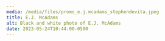 ```yaml
---
media: /media/files/promo_e.j.mcadams_stephendevita.jpeg
title: E.J. McAdams
alt: Black and white photo of E.J. McAdams
date: 2023-05-24T10:44:00-0500
---
```

